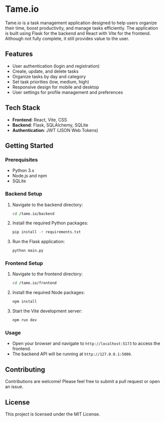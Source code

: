 # Tame.io

Tame.io is a task management application designed to help users organize their time, boost productivity, and manage tasks efficiently. The application is built using Flask for the backend and React with Vite for the frontend. Although not fully complete, it still provides value to the user.

## Features

- User authentication (login and registration)
- Create, update, and delete tasks
- Organize tasks by day and category
- Set task priorities (low, medium, high)
- Responsive design for mobile and desktop
- User settings for profile management and preferences

## Tech Stack

- **Frontend**: React, Vite, CSS
- **Backend**: Flask, SQLAlchemy, SQLite
- **Authentication**: JWT (JSON Web Tokens)

## Getting Started

### Prerequisites

- Python 3.x
- Node.js and npm
- SQLite

### Backend Setup

1. Navigate to the backend directory:
   ```bash
   cd /tame.io/backend
   ```

2. Install the required Python packages:
   ```bash
   pip install -r requirements.txt
   ```

3. Run the Flask application:
   ```bash
   python main.py
   ```

### Frontend Setup

1. Navigate to the frontend directory:
   ```bash
   cd /tame.io/frontend
   ```

2. Install the required Node packages:
   ```bash
   npm install
   ```

3. Start the Vite development server:
   ```bash
   npm run dev
   ```

### Usage

- Open your browser and navigate to `http://localhost:5173` to access the frontend.
- The backend API will be running at `http://127.0.0.1:5000`.

## Contributing

Contributions are welcome! Please feel free to submit a pull request or open an issue.

## License

This project is licensed under the MIT License.
